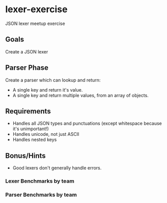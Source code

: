 # lexer-exercise
JSON lexer meetup exercise


## Goals
Create a JSON lexer
 
## Parser Phase
Create a parser which can lookup and return:
- A single key and return it's value.
- A single key and return multiple values, from an array of objects.

Requirements
------------
- Handles all JSON types and punctuations (except whitespace because it's unimportant!)
- Handles unicode, not just ASCII
- Handles nested keys

Bonus/Hints
-----
- Good lexers don't generally handle errors.

### Lexer Benchmarks by team


### Parser Benchmarks by team